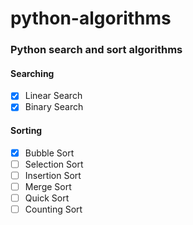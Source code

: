 # python-algorithms

### Python search and sort algorithms


#### Searching

- [x] Linear Search
- [x] Binary Search

#### Sorting

- [x] Bubble Sort
- [ ] Selection Sort
- [ ] Insertion Sort
- [ ] Merge Sort
- [ ] Quick Sort
- [ ] Counting Sort